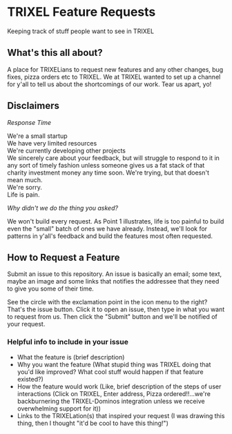 # TRIXEL Feature Requests
Keeping track of stuff people want to see in TRIXEL

## What's this all about?
A place for TRIXELians to request new features and any other changes, bug fixes, pizza orders etc to TRIXEL. 
We at TRIXEL wanted to set up a channel for y'all to tell us about the shortcomings of our work. Tear us apart, yo!

## Disclaimers
_Response Time_

We're a small startup </br>
We have very limited resources </br>
We're currently developing other projects </br>
We sincerely care about your feedback, but will struggle to respond to it in any sort of timely fashion unless someone gives us a fat stack of that charity investment money any time soon. We're trying, but that doesn't mean much. </br>
We're sorry. </br>
Life is pain.


_Why didn't we do the thing you asked?_

We won't build every request. As Point 1 illustrates, life is too painful to build even the "small" batch of ones we have already. Instead, we'll look for patterns in y'all's feedback and build the features most often requested. 

## How to Request a Feature
Submit an issue to this repository. An issue is basically an email; some text, maybe an image and some links that notifies the addressee that they need to give you some of their time. 

See the circle with the exclamation point in the icon menu to the right? That's the issue button. Click it to open an issue, then type in what you want to request from us. Then click the "Submit" button and we'll be notified of your request. 

### Helpful info to include in your issue
- What the feature is (brief description)
- Why you want the feature (What stupid thing was TRIXEL doing that you'd like improved? What cool stuff would happen if that feature existed?)
- How the feature would work (Like, brief description of the steps of user interactions (Click on TRIXEL, Enter address, Pizza ordered!!...we're backburnering the TRIXEL-Dominos integration unless we receive overwhelming support for it))
- Links to the TRIXELation(s) that inspired your request (I was drawing this thing, then I thought "it'd be cool to have this thing!") 

